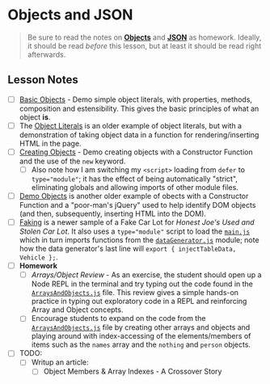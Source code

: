 # Objects and JSON

> Be sure to read the notes on [**Objects**](./Objects.md) and [**JSON**](./JSON.md) as homework. Ideally, it should be read *before* this lesson, but at least it should be read right afterwards.

## Lesson Notes

- [ ] [Basic Objects](./basic-objects/main.js) - Demo simple object literals, with properties, methods, composition and estensibility. This gives the basic principles of what an object **is**.
- [ ] The [Object Literals](./object-literals/js/main.js) is an older example of object literals, but with a demonstration of taking object data in a function for rendering/inserting HTML in the page. 
- [ ] [Creating Objects](./creating-objects/index.js) - Demo creating objects with a Constructor Function and the use of the `new` keyword.
  - [ ] Also note how I am switching my `<script>` loading from `defer` to `type="module"`; it has the effect of being automatically "strict", eliminating globals and allowing imports of other module files.
- [ ] [Demo Objects](./demo-objects/main.js) is another older example of obects with a Constructor Function and a "poor-man's jQuery" used to help identify DOM objects (and then, subsequently, inserting HTML into the DOM).
- [ ] [Faking](./faking/index.html) is a newer sample of a Fake Car Lot for *Honest Joe's Used and Stolen Car Lot*. It also uses a `type="module"` script to load the [`main.js`](./faking/main.js) which in turn imports functions from the [`dataGenerator.js`](./faking/carLot/dataGenerator.js) module; note how the data generator's last line will `export { injectTableData, Vehicle };`.
- [ ] **Homework**
  - [ ] *Arrays/Object Review* - As an exercise, the student should open up a Node REPL in the terminal and try typing out the code found in the [`ArraysAndObjects.js`](./ArraysAndObjects.js) file. This review gives a simple hands-on practice in typing out exploratory code in a REPL and reinforcing Array and Object concepts.
  - [ ] Encourage students to expand on the code from the [`ArraysAndObjects.js`](./ArraysAndObjects.js) file by creating other arrays and objects and playing around with index-accessing of the elements/members of items such as the `names` array and the `nothing` and `person` objects.
- [ ] TODO:
  - [ ] Writup an article:
    - [ ] Object Members & Array Indexes - A Crossover Story
